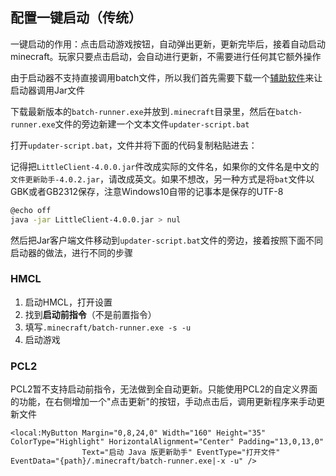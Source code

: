 ## 配置一键启动（传统）

一键启动的作用：点击启动游戏按钮，自动弹出更新，更新完毕后，接着自动启动minecraft。玩家只要点击启动，会自动进行更新，不需要进行任何其它额外操作

由于启动器不支持直接调用batch文件，所以我们首先需要下载一个[辅助软件](https://github.com/BalloonUpdate/BatchRunner/releases)来让启动器调用Jar文件

下载最新版本的`batch-runner.exe`并放到`.minecraft`目录里，然后在`batch-runner.exe`文件的旁边新建一个文本文件`updater-script.bat`

打开`updater-script.bat`，文件并将下面的代码复制粘贴进去：

记得把`LittleClient-4.0.0.jar`件改成实际的文件名，如果你的文件名是中文的`文件更新助手-4.0.2.jar`，请改成英文。如果不想改，另一种方式是将`bat`文件以GBK或者GB2312保存，注意Windows10自带的记事本是保存的UTF-8

```bash
@echo off
java -jar LittleClient-4.0.0.jar > nul
```

然后把Jar客户端文件移动到`updater-script.bat`文件的旁边，接着按照下面不同启动器的做法，进行不同的步骤

<!-- tabs:start -->

### **HMCL**

1. 启动HMCL，打开设置
2. 找到**启动前指令**（不是前置指令）
3. 填写`.minecraft/batch-runner.exe -s -u`
4. 启动游戏

### **PCL2**

PCL2暂不支持启动前指令，无法做到全自动更新。只能使用PCL2的自定义界面的功能，在右侧增加一个"点击更新"的按钮，手动点击后，调用更新程序来手动更新文件

```xaml
<local:MyButton Margin="0,8,24,0" Width="160" Height="35" ColorType="Highlight" HorizontalAlignment="Center" Padding="13,0,13,0"
                Text="启动 Java 版更新助手" EventType="打开文件" EventData="{path}/.minecraft/batch-runner.exe|-x -u" />
```

<!-- tabs:end -->